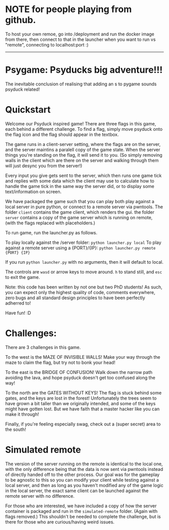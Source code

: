 # NOTE for people playing from github.
To host your own remoe, go into /deployment and run the docker image from there, then connect to that in the launcher when you want to run vs "remote", connecting to localhost:port  :)

_______________________________

# Psygame: Psyducks big adventure!!!

The inevitable conclusion of realising that adding an s to pygame sounds psyduck related!

# Quickstart
Welcome our Psyduck inspired game! There are three flags in this game, each behind a different challenge. To find a flag, simply move psyduck onto the flag icon and the flag should appear in the textbox.

The game runs in a client-server setting, where the flags are on the server, and the server maintins a paralell copy of the game state. When the server things you're standing on the flag, it will send it to you. (So simply removing walls in the client which are there on the server and walking through them will just desync you from the server!)

Every input you give gets sent to the server, which then runs one game tick and replies with some data which the client may use to calculate how to handle the game tick in the same way the server did, or to display some text/information on screen.

We have packaged the game such that you can play both play against a local server in pure python, or connect to a remote server via pwntools. The folder `client` contains the game client, which renders the gui. the folder `server` contains a copy of the game server which is running on remote, (with the flags replaced with placeholders.)

To run game, run the launcher.py as follows.

To play locally against the /server folder: `python launcher.py local` 
To play against a remote server using a {PORT}/{IP}: `python launcher.py remote {PORT} {IP}`

If you run `python launcher.py` with no arguments, then it will default to local.

The controls are `wasd` or arrow keys to move around. `h` to stand still, and `esc` to exit the game.

Note: this code has been written by not one but two PhD students! As such, you can expect only the highest quality of code, comments everywhere, zero bugs and all standard design principles to have been perfectly adherred to!

Have fun! :D


# Challenges:
There are 3 challenges in this game.

To the west is the MAZE OF INVISIBLE WALLS! Make your way through the maze to claim the flag, but try not to bonk your head!

To the east is the BRIDGE OF CONFUSION! Walk down the narrow path avoiding the lava, and hope psyduck doesn't get too confused along the way!

To the north are the GATES WITHOUT KEYS! The flag is stuck behind some gates, and the keys are lost in the forest! Unfortunately the trees seem to have grown a bit taller than we originally intended, and some of the keys might have gotten lost. But we have faith that a master hacker like you can make it through!

Finally, if you're feeling especially swag, check out a (super secret) area to the south!

# Simulated remote
The version of the server running on the remote is identical to the local one, with the only difference being that the data is now sent via pwntools instead of directly handed off to the other process. Our goal was for the gameplay to be agnostic to this so you can modify your client while testing against a local server, and then as long as you haven't modified any of the game logic in the local server, the exact same client can be launched against the remote server with no difference.

For those who are interested, we have included a copy of how the server container is packaged and run in the `simulated-remote` folder. (Again with flags removed.) This shouldn't be needed to complete the challenge, but is there for those who are curious/having weird issues.
